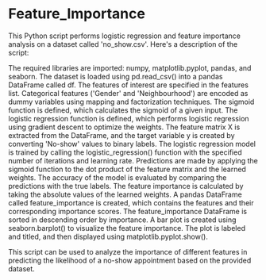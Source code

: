 # Feature_Importance
This Python script performs logistic regression and feature importance analysis on a dataset called 'no_show.csv'. Here's a description of the script:

The required libraries are imported: numpy, matplotlib.pyplot, pandas, and seaborn.
The dataset is loaded using pd.read_csv() into a pandas DataFrame called df.
The features of interest are specified in the features list.
Categorical features ('Gender' and 'Neighbourhood') are encoded as dummy variables using mapping and factorization techniques.
The sigmoid function is defined, which calculates the sigmoid of a given input.
The logistic regression function is defined, which performs logistic regression using gradient descent to optimize the weights.
The feature matrix X is extracted from the DataFrame, and the target variable y is created by converting 'No-show' values to binary labels.
The logistic regression model is trained by calling the logistic_regression() function with the specified number of iterations and learning rate.
Predictions are made by applying the sigmoid function to the dot product of the feature matrix and the learned weights.
The accuracy of the model is evaluated by comparing the predictions with the true labels.
The feature importance is calculated by taking the absolute values of the learned weights.
A pandas DataFrame called feature_importance is created, which contains the features and their corresponding importance scores.
The feature_importance DataFrame is sorted in descending order by importance.
A bar plot is created using seaborn.barplot() to visualize the feature importance.
The plot is labeled and titled, and then displayed using matplotlib.pyplot.show().

This script can be used to analyze the importance of different features in predicting the likelihood of a no-show appointment based on the provided dataset.
